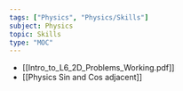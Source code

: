 ```yaml
---
tags: ["Physics", "Physics/Skills"]
subject: Physics
topic: Skills
type: "MOC"
---
```

 
 - [[Intro_to_L6_2D_Problems_Working.pdf]]
 - [[Physics Sin and Cos adjacent]]